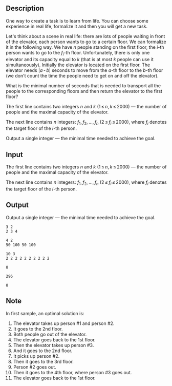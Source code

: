 ## Description

<div><p>One way to create a task is to learn from life. You can choose some experience in real life, formalize it and then you will get a new task.</p><p>Let's think about a scene in real life: there are lots of people waiting in front of the elevator, each person wants to go to a certain floor. We can formalize it in the following way. We have <span class="tex-span"><i>n</i></span> people standing on the first floor, the <span class="tex-span"><i>i</i></span>-th person wants to go to the <span class="tex-span"><i>f</i><sub class="lower-index"><i>i</i></sub></span>-th floor. Unfortunately, there is only one elevator and its capacity equal to <span class="tex-span"><i>k</i></span> (that is at most <span class="tex-span"><i>k</i></span> people can use it simultaneously). Initially the elevator is located on the first floor. The elevator needs <span class="tex-span">|<i>a</i> - <i>b</i>|</span> seconds to move from the <span class="tex-span"><i>a</i></span>-th floor to the <span class="tex-span"><i>b</i></span>-th floor (we don't count the time the people need to get on and off the elevator).</p><p>What is the minimal number of seconds that is needed to transport all the people to the corresponding floors and then return the elevator to the first floor?</p></div><div class="input-specification"><p>The first line contains two integers <span class="tex-span"><i>n</i></span> and <span class="tex-span"><i>k</i></span> <span class="tex-span">(1 ≤ <i>n</i>, <i>k</i> ≤ 2000)</span> — the number of people and the maximal capacity of the elevator.</p><p>The next line contains <span class="tex-span"><i>n</i></span> integers: <span class="tex-span"><i>f</i><sub class="lower-index">1</sub>, <i>f</i><sub class="lower-index">2</sub>, ..., <i>f</i><sub class="lower-index"><i>n</i></sub></span> <span class="tex-span">(2 ≤ <i>f</i><sub class="lower-index"><i>i</i></sub> ≤ 2000)</span>, where <span class="tex-span"><i>f</i><sub class="lower-index"><i>i</i></sub></span> denotes the target floor of the <span class="tex-span"><i>i</i></span>-th person.</p></div><div class="output-specification"><p>Output a single integer — the minimal time needed to achieve the goal.</p></div>

## Input

<p>The first line contains two integers <span class="tex-span"><i>n</i></span> and <span class="tex-span"><i>k</i></span> <span class="tex-span">(1 ≤ <i>n</i>, <i>k</i> ≤ 2000)</span> — the number of people and the maximal capacity of the elevator.</p><p>The next line contains <span class="tex-span"><i>n</i></span> integers: <span class="tex-span"><i>f</i><sub class="lower-index">1</sub>, <i>f</i><sub class="lower-index">2</sub>, ..., <i>f</i><sub class="lower-index"><i>n</i></sub></span> <span class="tex-span">(2 ≤ <i>f</i><sub class="lower-index"><i>i</i></sub> ≤ 2000)</span>, where <span class="tex-span"><i>f</i><sub class="lower-index"><i>i</i></sub></span> denotes the target floor of the <span class="tex-span"><i>i</i></span>-th person.</p>

## Output

<p>Output a single integer — the minimal time needed to achieve the goal.</p>





```input1
3 2
2 3 4

```




```input2
4 2
50 100 50 100

```




```input3
10 3
2 2 2 2 2 2 2 2 2 2

```




```output1
8

```




```output2
296

```




```output3
8

```



## Note

<p>In first sample, an optimal solution is: </p><ol> <li> The elevator takes up person #1 and person #2. </li><li> It goes to the 2nd floor. </li><li> Both people go out of the elevator. </li><li> The elevator goes back to the 1st floor. </li><li> Then the elevator takes up person #3. </li><li> And it goes to the 2nd floor. </li><li> It picks up person #2. </li><li> Then it goes to the 3rd floor. </li><li> Person #2 goes out. </li><li> Then it goes to the 4th floor, where person #3 goes out. </li><li> The elevator goes back to the 1st floor. </li></ol>

